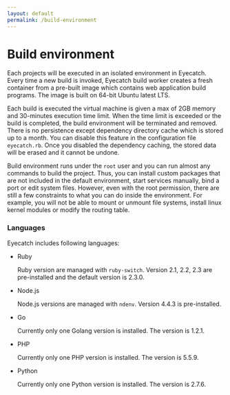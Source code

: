```yaml
---
layout: default
permalink: /build-environment
---
```


Build environment
=====

Each projects will be executed in an isolated environment in Eyecatch. Every time a new build is invoked, Eyecatch build worker creates a fresh container from a pre-built image which contains web application build programs. The image is built on 64-bit Ubuntu latest LTS.

Each build is executed the virtual machine is given a max of 2GB memory and 30-minutes execution time limit. When the time limit is exceeded or the build is completed, the build environment will be terminated and removed. There is no persistence except dependency directory cache which is stored up to a month. You can disable this feature in the configuration file `eyecatch.rb`. Once you disabled the dependency caching, the stored data will be erased and it cannot be undone.

Build environment runs under the `root` user and you can run almost any commands to build the project. Thus, you can install custom packages that are not included in the default environment, start services manually, bind a port or edit system files. However, even with the root permission, there are still a few constraints to what you can do inside the environment. For example, you will not be able to mount or unmount file systems, install linux kernel modules or modify the routing table.

### Languages
Eyecatch includes following languages:

- Ruby

  Ruby version are managed with `ruby-switch`. Version 2.1, 2.2, 2.3 are pre-installed and the default version is 2.3.0.

- Node.js

  Node.js versions are managed with `ndenv`. Version 4.4.3 is pre-installed.

- Go

  Currently only one Golang version is installed. The version is 1.2.1.

- PHP

  Currently only one PHP version is installed.  The version is 5.5.9.

- Python

  Currently only one Python version is installed. The version is 2.7.6.
